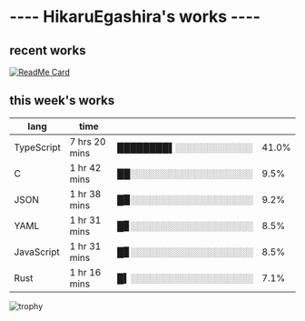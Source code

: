 # ---- HikaruEgashira's works ----

## recent works

[![ReadMe Card](https://github-readme-stats.vercel.app/api/pin/?username=twin-te&repo=twinte-front)](https://github.com/twin-te/twinte-front)

## this week's works

| lang        | time           |                       |        |
| ----------- | -------------- | --------------------- | ------ |
| TypeScript  | 7 hrs 20 mins  | ████████▌░░░░░░░░░░░░ |  41.0% |
| C           | 1 hr 42 mins   | ██░░░░░░░░░░░░░░░░░░░ |   9.5% |
| JSON        | 1 hr 38 mins   | █▉░░░░░░░░░░░░░░░░░░░ |   9.2% |
| YAML        | 1 hr 31 mins   | █▊░░░░░░░░░░░░░░░░░░░ |   8.5% |
| JavaScript  | 1 hr 31 mins   | █▊░░░░░░░░░░░░░░░░░░░ |   8.5% |
| Rust        | 1 hr 16 mins   | █▍░░░░░░░░░░░░░░░░░░░ |   7.1% |

![trophy](https://github-profile-trophy.vercel.app/?username=HikaruEgashira&theme=flat)
